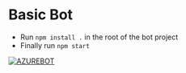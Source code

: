 # Basic Bot

- Run `npm install .` in the root of the bot project
- Finally run `npm start` 




[![AZUREBOT](http://img.youtube.com/vi/CPaeFpsaWRQ/0.jpg)](http://www.youtube.com/watch?v=CPaeFpsaWRQ "AZUREBOT")
